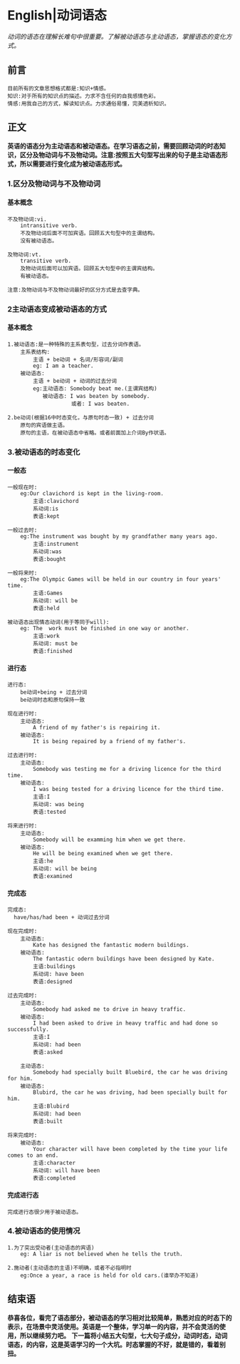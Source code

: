 # English|动词语态
*动词的语态在理解长难句中很重要。了解被动语态与主动语态，掌握语态的变化方式。*

## 前言
    目前所有的文章思想格式都是:知识+情感。
    知识:对于所有的知识点的描述。力求不含任何的自我感情色彩。
    情感:用我自己的方式，解读知识点。力求通俗易懂，完美透析知识。

## 正文
**英语的语态分为主动语态和被动语态。在学习语态之前，需要回顾动词的时态知识，区分及物动词与不及物动词。注意:按照五大句型写出来的句子是主动语态形式，所以需要进行变化成为被动语态形式。**

### 1.区分及物动词与不及物动词
#### 基本概念
    不及物动词:vi.
        intransitive verb.
        不及物动词后面不可加宾语。回顾五大句型中的主谓结构。
        没有被动语态。

    及物动词:vt.
        transitive verb.        
        及物动词后面可以加宾语。回顾五大句型中的主谓宾结构。
        有被动语态。
    
    注意:及物动词与不及物动词最好的区分方式是去查字典。

### 2主动语态变成被动语态的方式
#### 基本概念
    1.被动语态:是一种特殊的主系表句型，过去分词作表语。
        主系表结构:
            主语 + be动词 + 名词/形容词/副词
            eg: I am a teacher.
        被动语态:
            主语 + be动词 + 动词的过去分词
            eg:主动语态: Somebody beat me.(主谓宾结构)
               被动语态: I was beaten by somebody.
                        或者: I was beaten.

    2.be动词(根据16中时态变化，与原句时态一致) + 过去分词
        原句的宾语做主语。
        原句的主语，在被动语态中省略。或者前面加上介词By作状语。

    
### 3.被动语态的时态变化
#### 一般态
    一般现在时:
        eg:Our clavichord is kept in the living-room.
            主语:clavichord
            系动词:is
            表语:kept

    一般过去时:
        eg:The instrument was bought by my grandfather many years ago.
            主语:instrument
            系动词:was
            表语:bought

    一般将来时:
        eg:The Olympic Games will be held in our country in four years' time.
            主语:Games
            系动词: will be
            表语:held

    被动语态出现情态动词(用于等同于will):
        eg: The  work must be finished in one way or another.
            主语:work
            系动词: must be
            表语:finished

#### 进行态
    进行态:
        be动词+being + 过去分词
        be动词时态和原句保持一致

    现在进行时:
        主动语态:
            A friend of my father's is repairing it.
        被动语态:
            It is being repaired by a friend of my father's.

    过去进行时:
        主动语态:
            Somebody was testing me for a driving licence for the third time.
        被动语态:
            I was being tested for a driving licence for the third time.
            主语:I
            系动词: was being
            表语:tested

    将来进行时:
        主动语态:
            Somebody will be examming him when we get there.
        被动语态:
            He will be being examined when we get there.
            主语:he
            系动词: will be being
            表语:examined

#### 完成态
    完成态:
      have/has/had been + 动词过去分词

    现在完成时:
        主动语态:
            Kate has designed the fantastic modern buildings.
        被动语态:
            The fantastic odern buildings have been designed by Kate.
            主语:buildings
            系动词: have been
            表语:designed

    过去完成时:
        主动语态:
            Somebody had asked me to drive in heavy traffic.
        被动语态:
            I had been asked to drive in heavy traffic and had done so successfully.
            主语:I
            系动词: had been
            表语:asked

        主动语态:
            Somebody had specially built Bluebird, the car he was driving for him.
        被动语态:
            Blubird, the car he was driving, had been specially built for him.
            主语:Blubird
            系动词: had been
            表语:built

    将来完成时:
        被动语态:
            Your character will have been completed by the time your life comes to an end.
            主语:character
            系动词: will have been 
            表语:completed


#### 完成进行态
    完成进行态很少用于被动语态。

### 4.被动语态的使用情况
    1.为了突出受动者(主动语态的宾语)
        eg: A liar is not believed when he tells the truth.

    2.施动者(主动语态的主语)不明确，或者不必指明时
        eg:Once a year, a race is held for old cars.(谁举办不知道)



## 结束语
 **恭喜各位，看完了语态部分，被动语态的学习相对比较简单，熟悉对应的时态下的表示，在场景中灵活使用。英语是一个整体，学习单一的内容，并不会灵活的使用，所以继续努力吧。**
**下一篇将小结五大句型，七大句子成分，动词时态，动词语态，的内容，这是英语学习的一个大坑。时态掌握的不好，就是错的，看着别扭。**













